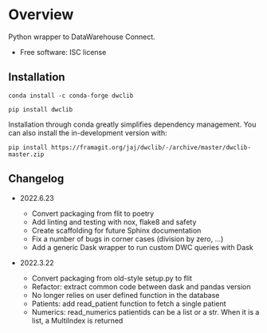 # Overview
Python wrapper to DataWarehouse Connect.
-   Free software: ISC license

## Installation
`conda install -c conda-forge dwclib`

`pip install dwclib`

Installation through conda greatly simplifies dependency management.
You can also install the in-development version with:

`pip install https://framagit.org/jaj/dwclib/-/archive/master/dwclib-master.zip`

## Changelog
- 2022.6.23
    - Convert packaging from flit to poetry
    - Add linting and testing with nox, flake8 and safety
    - Create scaffolding for future Sphinx documentation
    - Fix a number of bugs in corner cases (division by zero, ...)
    - Add a generic Dask wrapper to run custom DWC queries with Dask

- 2022.3.22
    - Convert packaging from old-style setup.py to flit
    - Refactor: extract common code between dask and pandas version
    - No longer relies on user defined function in the database
    - Patients: add read_patient function to fetch a single patient
    - Numerics: read_numerics patientids can be a list or a str. When it is a list, a MultiIndex is returned

